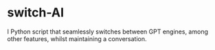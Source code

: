 # switch-AI
I Python script that seamlessly switches between GPT engines, among other features, whilst maintaining a conversation.
